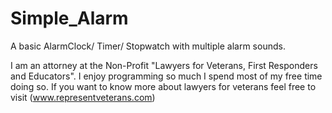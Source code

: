 # Simple_Alarm
A basic AlarmClock/ Timer/ Stopwatch with multiple alarm sounds.

I am an attorney at the Non-Profit "Lawyers for Veterans, First Responders and Educators".  I enjoy programming so much I spend most of my free time doing so.  If you want to know more about lawyers for veterans feel free to visit (www.representveterans.com)
